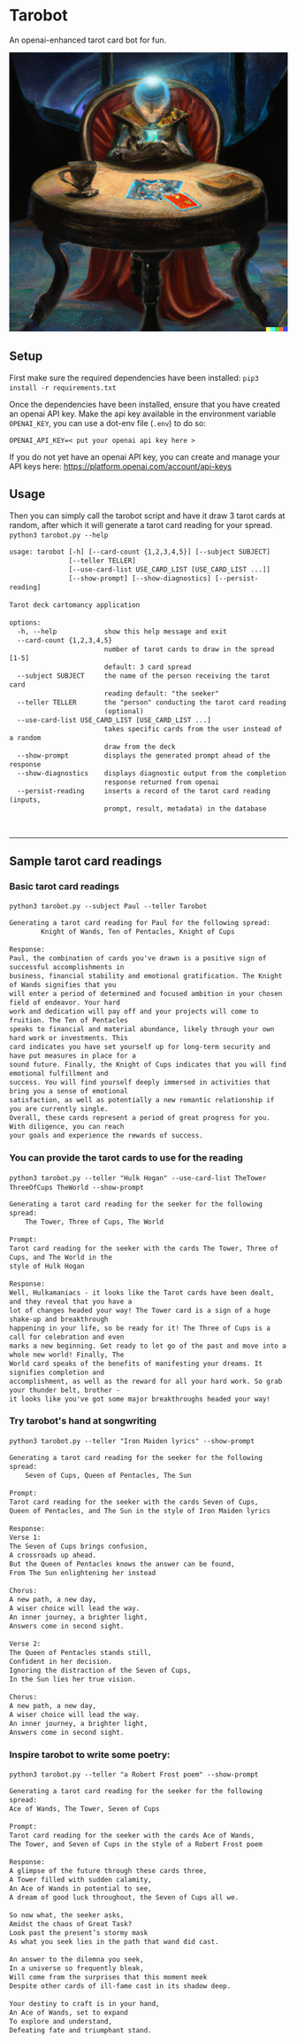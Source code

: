 # Tarobot
An openai-enhanced tarot card bot for fun.

![dall-e oil painting of a fortune-telling robot reading a tarot card spread while sitting at a round table with a glowing crystal ball in a dark room](docs/tarobot%20portrait.png)

## Setup
First make sure the required dependencies have been installed:
`pip3 install -r requirements.txt`

Once the dependencies have been installed, ensure that you have created an openai API key. Make the
api key available in the environment variable `OPENAI_KEY`, you can use a dot-env file (`.env`) to
do so:
```env
OPENAI_API_KEY=< put your openai api key here >
```

If you do not yet have an openai API key, you can create and manage your API keys here:
https://platform.openai.com/account/api-keys


## Usage
Then you can simply call the tarobot script and have it draw 3 tarot cards at random, after which
it will generate a tarot card reading for your spread.
`python3 tarobot.py --help`
```text
usage: tarobot [-h] [--card-count {1,2,3,4,5}] [--subject SUBJECT]
               [--teller TELLER]
               [--use-card-list USE_CARD_LIST [USE_CARD_LIST ...]]
               [--show-prompt] [--show-diagnostics] [--persist-reading]

Tarot deck cartomancy application

options:
  -h, --help            show this help message and exit
  --card-count {1,2,3,4,5}
                        number of tarot cards to draw in the spread [1-5]
                        default: 3 card spread
  --subject SUBJECT     the name of the person receiving the tarot card
                        reading default: "the seeker"
  --teller TELLER       the "person" conducting the tarot card reading
                        (optional)
  --use-card-list USE_CARD_LIST [USE_CARD_LIST ...]
                        takes specific cards from the user instead of a random
                        draw from the deck
  --show-prompt         displays the generated prompt ahead of the response
  --show-diagnostics    displays diagnostic output from the completion
                        response returned from openai
  --persist-reading     inserts a record of the tarot card reading (inputs,
                        prompt, result, metadata) in the database
```

<br />
<hr />

## Sample tarot card readings

### Basic tarot card readings
`python3 tarobot.py --subject Paul --teller Tarobot`
```text
Generating a tarot card reading for Paul for the following spread:
        Knight of Wands, Ten of Pentacles, Knight of Cups

Response:
Paul, the combination of cards you've drawn is a positive sign of successful accomplishments in
business, financial stability and emotional gratification. The Knight of Wands signifies that you
will enter a period of determined and focused ambition in your chosen field of endeavor. Your hard
work and dedication will pay off and your projects will come to fruition. The Ten of Pentacles
speaks to financial and material abundance, likely through your own hard work or investments. This
card indicates you have set yourself up for long-term security and have put measures in place for a
sound future. Finally, the Knight of Cups indicates that you will find emotional fulfillment and
success. You will find yourself deeply immersed in activities that bring you a sense of emotional
satisfaction, as well as potentially a new romantic relationship if you are currently single.
Overall, these cards represent a period of great progress for you. With diligence, you can reach
your goals and experience the rewards of success.
```

### You can provide the tarot cards to use for the reading
`python3 tarobot.py --teller "Hulk Hogan" --use-card-list TheTower ThreeOfCups TheWorld --show-prompt`
```text
Generating a tarot card reading for the seeker for the following spread:
	The Tower, Three of Cups, The World

Prompt:
Tarot card reading for the seeker with the cards The Tower, Three of Cups, and The World in the
style of Hulk Hogan

Response:
Well, Hulkamaniacs - it looks like the Tarot cards have been dealt, and they reveal that you have a
lot of changes headed your way! The Tower card is a sign of a huge shake-up and breakthrough
happening in your life, so be ready for it! The Three of Cups is a call for celebration and even
marks a new beginning. Get ready to let go of the past and move into a whole new world! Finally, The
World card speaks of the benefits of manifesting your dreams. It signifies completion and
accomplishment, as well as the reward for all your hard work. So grab your thunder belt, brother -
it looks like you've got some major breakthroughs headed your way!
```

### Try tarobot's hand at songwriting
`python3 tarobot.py --teller "Iron Maiden lyrics" --show-prompt`
```text
Generating a tarot card reading for the seeker for the following spread:
	Seven of Cups, Queen of Pentacles, The Sun

Prompt:
Tarot card reading for the seeker with the cards Seven of Cups,
Queen of Pentacles, and The Sun in the style of Iron Maiden lyrics

Response:
Verse 1:
The Seven of Cups brings confusion,
A crossroads up ahead.
But the Queen of Pentacles knows the answer can be found,
From The Sun enlightening her instead

Chorus:
A new path, a new day,
A wiser choice will lead the way.
An inner journey, a brighter light,
Answers come in second sight.

Verse 2:
The Queen of Pentacles stands still,
Confident in her decision.
Ignoring the distraction of the Seven of Cups,
In the Sun lies her true vision.

Chorus:
A new path, a new day,
A wiser choice will lead the way.
An inner journey, a brighter light,
Answers come in second sight.
```

### Inspire tarobot to write some poetry:
`python3 tarobot.py --teller "a Robert Frost poem" --show-prompt`
```text
Generating a tarot card reading for the seeker for the following spread:
Ace of Wands, The Tower, Seven of Cups

Prompt:
Tarot card reading for the seeker with the cards Ace of Wands,
The Tower, and Seven of Cups in the style of a Robert Frost poem

Response:
A glimpse of the future through these cards three,
A Tower filled with sudden calamity,
An Ace of Wands in potential to see,
A dream of good luck throughout, the Seven of Cups all we.

So now what, the seeker asks,
Amidst the chaos of Great Task?
Look past the present’s stormy mask
As what you seek lies in the path that wand did cast.

An answer to the dilemna you seek,
In a universe so frequently bleak,
Will come from the surprises that this moment meek
Despite other cards of ill-fame cast in its shadow deep.

Your destiny to craft is in your hand,
An Ace of Wands, set to expand
To explore and understand,
Defeating fate and triumphant stand.
```
